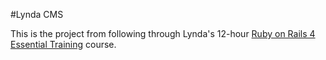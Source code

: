 #Lynda CMS

This is the project from following through Lynda's 12-hour <a href="http://www.lynda.com/Ruby-Rails-tutorials/Ruby-Rails-4-Essential-Training/139989-2.html">Ruby on Rails 4 Essential Training</a> course.
